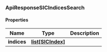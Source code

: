 

[//]: # (CLASS:ApiResponseSICIndicesSearch)

[//]: # (KIND:object)

### ApiResponseSICIndicesSearch

#### Properties

[//]: # (START_DEFINITION)

Name | Type | Description
------------ | ------------- | -------------
**indices** | [**list[SICIndex]**](SICIndex.md) |  &nbsp;

[//]: # (END_DEFINITION)


[//]: # (CONTAINED_CLASS:SICIndex)



